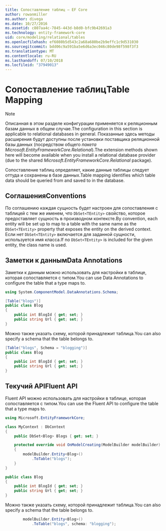 ```yaml
---
title: Сопоставление таблиц — EF Core
author: rowanmiller
ms.author: divega
ms.date: 10/27/2016
ms.assetid: c807aa4c-7845-443d-b8d0-bfc9b42691a3
ms.technology: entity-framework-core
uid: core/modeling/relational/tables
ms.openlocfilehash: ef6080b5d543c2a68a680be2b9effc1c9d531030
ms.sourcegitcommit: bdd06c9a591ba5e6d6a3ec046c80de98f598f3f3
ms.translationtype: MT
ms.contentlocale: ru-RU
ms.lasthandoff: 07/10/2018
ms.locfileid: "37949013"
---
```

# <a name="table-mapping"></a><span data-ttu-id="72239-102">Сопоставление таблиц</span><span class="sxs-lookup"><span data-stu-id="72239-102">Table Mapping</span></span>

> [!NOTE]  
> <span data-ttu-id="72239-103">Описанная в этом разделе конфигурации применяется к реляционным базам данных в общем случае.</span><span class="sxs-lookup"><span data-stu-id="72239-103">The configuration in this section is applicable to relational databases in general.</span></span> <span data-ttu-id="72239-104">Показанные здесь методы расширения будут доступны после установки поставщика реляционной базы данных (посредством общего *пакета Microsoft.EntityFrameworkCore.Relational*).</span><span class="sxs-lookup"><span data-stu-id="72239-104">The extension methods shown here will become available when you install a relational database provider (due to the shared *Microsoft.EntityFrameworkCore.Relational* package).</span></span>

<span data-ttu-id="72239-105">Сопоставление таблиц определяет, какие данные таблицы следует оттуда и сохранены в базе данных.</span><span class="sxs-lookup"><span data-stu-id="72239-105">Table mapping identifies which table data should be queried from and saved to in the database.</span></span>

## <a name="conventions"></a><span data-ttu-id="72239-106">Соглашения</span><span class="sxs-lookup"><span data-stu-id="72239-106">Conventions</span></span>

<span data-ttu-id="72239-107">По соглашению каждая сущность будет настроен для сопоставления с таблицей с тем же именем, что `DbSet<TEntity>` свойство, которое предоставляет сущность в производном контексте.</span><span class="sxs-lookup"><span data-stu-id="72239-107">By convention, each entity will be set up to map to a table with the same name as the `DbSet<TEntity>` property that exposes the entity on the derived context.</span></span> <span data-ttu-id="72239-108">Если нет `DbSet<TEntity>` включается для заданной сущности, используется имя класса.</span><span class="sxs-lookup"><span data-stu-id="72239-108">If no `DbSet<TEntity>` is included for the given entity, the class name is used.</span></span>

## <a name="data-annotations"></a><span data-ttu-id="72239-109">Заметки к данным</span><span class="sxs-lookup"><span data-stu-id="72239-109">Data Annotations</span></span>

<span data-ttu-id="72239-110">Заметки к данным можно использовать для настройки в таблице, которая сопоставляется с типом.</span><span class="sxs-lookup"><span data-stu-id="72239-110">You can use Data Annotations to configure the table that a type maps to.</span></span>

``` csharp
using System.ComponentModel.DataAnnotations.Schema;
```
``` csharp
[Table("blogs")]
public class Blog
{
    public int BlogId { get; set; }
    public string Url { get; set; }
}
```

<span data-ttu-id="72239-111">Можно также указать схему, которой принадлежит таблица.</span><span class="sxs-lookup"><span data-stu-id="72239-111">You can also specify a schema that the table belongs to.</span></span>

``` csharp
[Table("blogs", Schema = "blogging")]
public class Blog
{
    public int BlogId { get; set; }
    public string Url { get; set; }
}
```

## <a name="fluent-api"></a><span data-ttu-id="72239-112">Текучий API</span><span class="sxs-lookup"><span data-stu-id="72239-112">Fluent API</span></span>

<span data-ttu-id="72239-113">Fluent API можно использовать для настройки в таблице, которая сопоставляется с типом.</span><span class="sxs-lookup"><span data-stu-id="72239-113">You can use the Fluent API to configure the table that a type maps to.</span></span>

``` csharp
using Microsoft.EntityFrameworkCore;
```
``` csharp
class MyContext : DbContext
{
    public DbSet<Blog> Blogs { get; set; }

    protected override void OnModelCreating(ModelBuilder modelBuilder)
    {
        modelBuilder.Entity<Blog>()
            .ToTable("blogs");
    }
}

public class Blog
{
    public int BlogId { get; set; }
    public string Url { get; set; }
}
```

<span data-ttu-id="72239-114">Можно также указать схему, которой принадлежит таблица.</span><span class="sxs-lookup"><span data-stu-id="72239-114">You can also specify a schema that the table belongs to.</span></span>

<!-- [!code-csharp[Main](samples/core/relational/Modeling/FluentAPI/Samples/Relational/TableAndSchema.cs?highlight=2)] -->
``` csharp
        modelBuilder.Entity<Blog>()
            .ToTable("blogs", schema: "blogging");
```
